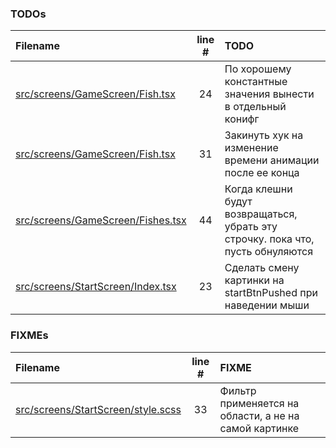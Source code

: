 ### TODOs
| Filename | line # | TODO |
|:------|:------:|:------|
| [src/screens/GameScreen/Fish.tsx](src/screens/GameScreen/Fish.tsx#L24) | 24 | По хорошему константные значения вынести в отдельный конифг |
| [src/screens/GameScreen/Fish.tsx](src/screens/GameScreen/Fish.tsx#L31) | 31 | Закинуть хук на изменение времени анимации после ее конца |
| [src/screens/GameScreen/Fishes.tsx](src/screens/GameScreen/Fishes.tsx#L44) | 44 | Когда клешни будут возвращаться, убрать эту строчку. пока что, пусть обнуляются |
| [src/screens/StartScreen/Index.tsx](src/screens/StartScreen/Index.tsx#L23) | 23 | Сделать смену картинки на startBtnPushed при наведении мыши |

### FIXMEs
| Filename | line # | FIXME |
|:------|:------:|:------|
| [src/screens/StartScreen/style.scss](src/screens/StartScreen/style.scss#L33) | 33 | Фильтр применяется на области, а не на самой картинке |
